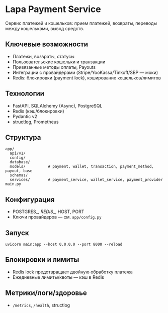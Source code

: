 # Lapa Payment Service

Сервис платежей и кошельков: прием платежей, возвраты, переводы между кошельками, вывод средств.

## Ключевые возможности
- Платежи, возвраты, статусы
- Пользовательские кошельки и транзакции
- Привязанные методы оплаты, Payouts
- Интеграции с провайдерами (Stripe/YooKassa/Tinkoff/SBP — моки)
- Redis: блокировки (payment lock), кэширование кошельков/лимитов

## Технологии
- FastAPI, SQLAlchemy (Async), PostgreSQL
- Redis (кэш/блокировки)
- Pydantic v2
- structlog, Prometheus

## Структура
```
app/
  api/v1/
  config/
  database/
  models/          # payment, wallet, transaction, payment_method, payout, base
  schemas/
  services/        # payment_service, wallet_service, payment_provider
main.py
```

## Конфигурация
- POSTGRES_*, REDIS_*, HOST, PORT
- Ключи провайдеров — см. `app/config.py`

## Запуск
```
uvicorn main:app --host 0.0.0.0 --port 8000 --reload
```

## Блокировки и лимиты
- Redis lock предотвращает двойную обработку платежа
- Ежедневные лимиты/квоты — кэш в Redis

## Метрики/логи/здоровье
- `/metrics`, `/health`, structlog
